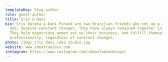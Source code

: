 ```yaml
---
templateKey: blog-author
role: guest-author
title: Cris & Dani
bio: Cris Barata & Dani Pinaud are two Brazilian friends who set up a company
  and, despite constant changes, they have always remained together in business.
  They help expatriate women set up their business, and fulfill themselves
  professionally, regardless of constant changes.
photo: /img/_cris_dani_idea_studio.jpg
website: www.ideastudioco.com
instagram: https://www.instagram.com/ideastudiodesign/
---
```

